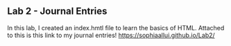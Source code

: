 ## Lab 2 - Journal Entries
In this lab, I created an index.hmtl file to learn the basics of HTML. 
Attached to this is this link to my journal entries! 
https://sophiaallui.github.io/Lab2/

